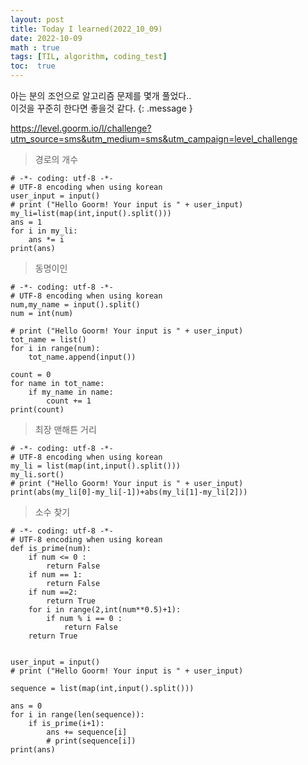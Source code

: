 ```yaml
---
layout: post
title: Today I learned(2022_10_09)
date: 2022-10-09
math : true
tags: [TIL, algorithm, coding_test]
toc:  true
---
```

아는 분의 조언으로 알고리즘 문제를 몇개 풀었다..<br/>
이것을 꾸준히 한다면 좋을것 같다.
{: .message }

https://level.goorm.io/l/challenge?utm_source=sms&utm_medium=sms&utm_campaign=level_challenge

>경로의 개수

```
# -*- coding: utf-8 -*-
# UTF-8 encoding when using korean
user_input = input()
# print ("Hello Goorm! Your input is " + user_input)
my_li=list(map(int,input().split()))
ans = 1
for i in my_li:
	ans *= i
print(ans)
```

>동명이인

```
# -*- coding: utf-8 -*-
# UTF-8 encoding when using korean
num,my_name = input().split()
num = int(num)

# print ("Hello Goorm! Your input is " + user_input)
tot_name = list()
for i in range(num):
	tot_name.append(input())

count = 0
for name in tot_name:
	if my_name in name:
		count += 1
print(count)
```

>최장 맨해튼 거리

```
# -*- coding: utf-8 -*-
# UTF-8 encoding when using korean
my_li = list(map(int,input().split()))
my_li.sort()
# print ("Hello Goorm! Your input is " + user_input)
print(abs(my_li[0]-my_li[-1])+abs(my_li[1]-my_li[2]))
```

>소수 찾기

```
# -*- coding: utf-8 -*-
# UTF-8 encoding when using korean
def is_prime(num):
	if num <= 0 :
		return False
	if num == 1:
		return False
	if num ==2:
		return True
	for i in range(2,int(num**0.5)+1):
		if num % i == 0 :
			return False
	return True


user_input = input()
# print ("Hello Goorm! Your input is " + user_input)

sequence = list(map(int,input().split()))

ans = 0
for i in range(len(sequence)):
	if is_prime(i+1):
		ans += sequence[i]
		# print(sequence[i])
print(ans)

```

